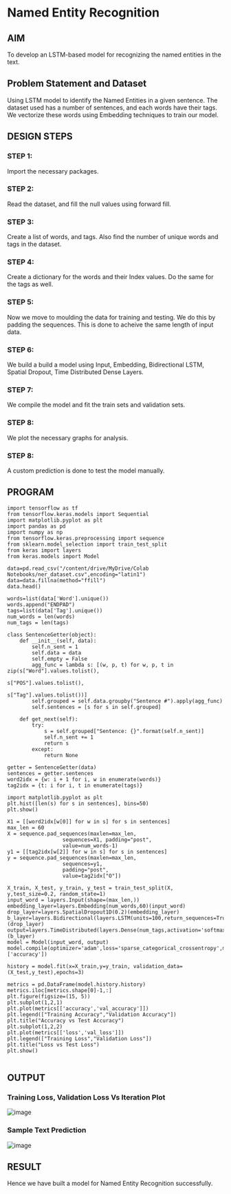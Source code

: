 # Named Entity Recognition

## AIM

To develop an LSTM-based model for recognizing the named entities in the text.

## Problem Statement and Dataset
Using LSTM model to identify the Named Entities in a given sentence.
The dataset used has a number of sentences, and each words have their tags. 
We vectorize these words using Embedding techniques to train our model.

## DESIGN STEPS

### STEP 1:
Import the necessary packages.

### STEP 2:
Read the dataset, and fill the null values using forward fill. 

### STEP 3:
Create a list of words, and tags. Also find the number of unique words and tags in the dataset.
### STEP 4:
Create a dictionary for the words and their Index values. Do the same for the tags as well.
### STEP 5:
Now we move to moulding the data for training and testing. We do this by padding the sequences. This is done to acheive the same length of input data.
### STEP 6:
We build a build a model using Input, Embedding, Bidirectional LSTM, Spatial Dropout, Time Distributed Dense Layers.
### STEP 7:
We compile the model and fit the train sets and validation sets. 
### STEP 8:
We plot the necessary graphs for analysis. 
### STEP 8:
A custom prediction is done to test the model manually.

## PROGRAM

```python3
import tensorflow as tf
from tensorflow.keras.models import Sequential
import matplotlib.pyplot as plt
import pandas as pd
import numpy as np
from tensorflow.keras.preprocessing import sequence
from sklearn.model_selection import train_test_split
from keras import layers
from keras.models import Model
```
```python3
data=pd.read_csv("/content/drive/MyDrive/Colab Notebooks/ner_dataset.csv",encoding="latin1")
data=data.fillna(method="ffill")
data.head()
```
```python3
words=list(data['Word'].unique())
words.append("ENDPAD")
tags=list(data['Tag'].unique())
num_words = len(words)
num_tags = len(tags)

```
```python3
class SentenceGetter(object):
    def __init__(self, data):
        self.n_sent = 1
        self.data = data
        self.empty = False
        agg_func = lambda s: [(w, p, t) for w, p, t in zip(s["Word"].values.tolist(),
                                                           s["POS"].values.tolist(),
                                                           s["Tag"].values.tolist())]
        self.grouped = self.data.groupby("Sentence #").apply(agg_func)
        self.sentences = [s for s in self.grouped]
    
    def get_next(self):
        try:
            s = self.grouped["Sentence: {}".format(self.n_sent)]
            self.n_sent += 1
            return s
        except:
            return None
```
```python3
getter = SentenceGetter(data)
sentences = getter.sentences
word2idx = {w: i + 1 for i, w in enumerate(words)}
tag2idx = {t: i for i, t in enumerate(tags)}
```
```python3
import matplotlib.pyplot as plt
plt.hist([len(s) for s in sentences], bins=50)
plt.show()
```
```python3
X1 = [[word2idx[w[0]] for w in s] for s in sentences]
max_len = 60
X = sequence.pad_sequences(maxlen=max_len,
                  sequences=X1, padding="post",
                  value=num_words-1)
y1 = [[tag2idx[w[2]] for w in s] for s in sentences]
y = sequence.pad_sequences(maxlen=max_len,
                  sequences=y1,
                  padding="post",
                  value=tag2idx["O"])
```
```python3
X_train, X_test, y_train, y_test = train_test_split(X, y,test_size=0.2, random_state=1)
input_word = layers.Input(shape=(max_len,))
embedding_layer=layers.Embedding(num_words,60)(input_word)
drop_layer=layers.SpatialDropout1D(0.2)(embedding_layer)
b_layer=layers.Bidirectional(layers.LSTM(units=100,return_sequences=True,recurrent_dropout=0.2))(drop_layer)
output=layers.TimeDistributed(layers.Dense(num_tags,activation='softmax'))(b_layer)
model = Model(input_word, output)
model.compile(optimizer='adam',loss='sparse_categorical_crossentropy',metrics=['accuracy'])
```
```python3
history = model.fit(x=X_train,y=y_train, validation_data=(X_test,y_test),epochs=3)
```
```python3
metrics = pd.DataFrame(model.history.history)
metrics.iloc[metrics.shape[0]-1,:]
plt.figure(figsize=(15, 5))
plt.subplot(1,2,1)
plt.plot(metrics[['accuracy','val_accuracy']])
plt.legend(["Training Accuracy","Validation Accuracy"])
plt.title("Accuracy vs Test Accuracy")
plt.subplot(1,2,2)
plt.plot(metrics[['loss','val_loss']])
plt.legend(["Training Loss","Validation Loss"])
plt.title("Loss vs Test Loss")
plt.show()
```
```python3

```
## OUTPUT

### Training Loss, Validation Loss Vs Iteration Plot
![image](https://user-images.githubusercontent.com/65499285/197232302-88fc13ba-85dd-4ff6-a282-382d67cfa27d.png)
### Sample Text Prediction
![image](https://user-images.githubusercontent.com/65499285/197232140-77b888f0-1cc5-40e0-835d-a054e5415243.png)


## RESULT
Hence we have built a model for Named Entity Recognition successfully. 
